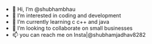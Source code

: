 - 👋 Hi, I’m @shubhambhau
- 👀 I’m interested in coding and development
- 🌱 I’m currently learning c c++ and java
- 💞️ I’m looking to collaborate on small businesses
- 📫 you can reach me on Insta|@shubhamjadhav8282

<!---
shubhambhau/shubhambhau is a ✨ special ✨ repository because its `README.md` (this file) appears on your GitHub profile.
You can click the Preview link to take a look at your changes.
--->
